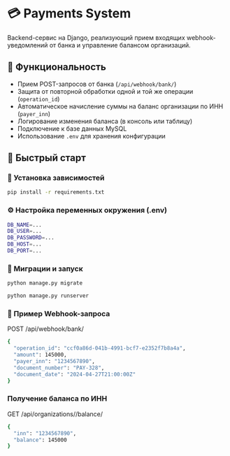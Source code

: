 # 💳 Payments System

Backend-сервис на Django, реализующий прием входящих webhook-уведомлений от банка и управление балансом организаций.

## 📌 Функциональность

- Прием POST-запросов от банка (`/api/webhook/bank/`)
- Защита от повторной обработки одной и той же операции (`operation_id`)
- Автоматическое начисление суммы на баланс организации по ИНН (`payer_inn`)
- Логирование изменения баланса (в консоль или таблицу)
- Подключение к базе данных MySQL
- Использование `.env` для хранения конфигурации

## 🚀 Быстрый старт

### 🔧 Установка зависимостей

```bash
pip install -r requirements.txt
```
### ⚙️ Настройка переменных окружения (.env)

```bash
DB_NAME=...
DB_USER=...
DB_PASSWORD=...
DB_HOST=...
DB_PORT=...
```

### 🔄 Миграции и запуск

```bash
python manage.py migrate
```
```bash
python manage.py runserver
```

### 📨 Пример Webhook-запроса

POST /api/webhook/bank/

```bash
{
  "operation_id": "ccf0a86d-041b-4991-bcf7-e2352f7b8a4a",
  "amount": 145000,
  "payer_inn": "1234567890",
  "document_number": "PAY-328",
  "document_date": "2024-04-27T21:00:00Z"
}
```
### Получение баланса по ИНН

GET /api/organizations/<inn>/balance/

```bash
{
  "inn": "1234567890",
  "balance": 145000
}
```
